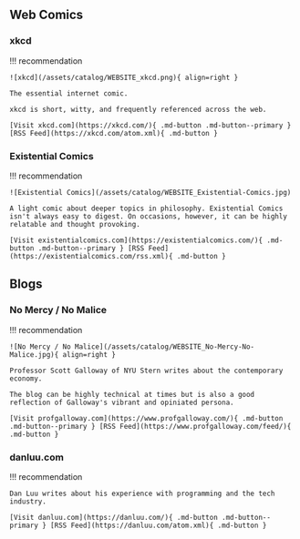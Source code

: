 ## Web Comics

### xkcd

!!! recommendation

    ![xkcd](/assets/catalog/WEBSITE_xkcd.png){ align=right }

    The essential internet comic.
    
    xkcd is short, witty, and frequently referenced across the web.

    [Visit xkcd.com](https://xkcd.com/){ .md-button .md-button--primary } [RSS Feed](https://xkcd.com/atom.xml){ .md-button }    

### Existential Comics

!!! recommendation

    ![Existential Comics](/assets/catalog/WEBSITE_Existential-Comics.jpg)

    A light comic about deeper topics in philosophy. Existential Comics isn't always easy to digest. On occasions, however, it can be highly relatable and thought provoking.

    [Visit existentialcomics.com](https://existentialcomics.com/){ .md-button .md-button--primary } [RSS Feed](https://existentialcomics.com/rss.xml){ .md-button }    

## Blogs

### No Mercy / No Malice

!!! recommendation

    ![No Mercy / No Malice](/assets/catalog/WEBSITE_No-Mercy-No-Malice.jpg){ align=right }

    Professor Scott Galloway of NYU Stern writes about the contemporary economy. 

    The blog can be highly technical at times but is also a good reflection of Galloway's vibrant and opiniated persona.

    [Visit profgalloway.com](https://www.profgalloway.com/){ .md-button .md-button--primary } [RSS Feed](https://www.profgalloway.com/feed/){ .md-button }    

### danluu.com

!!! recommendation

    Dan Luu writes about his experience with programming and the tech industry.

    [Visit danluu.com](https://danluu.com/){ .md-button .md-button--primary } [RSS Feed](https://danluu.com/atom.xml){ .md-button } 
